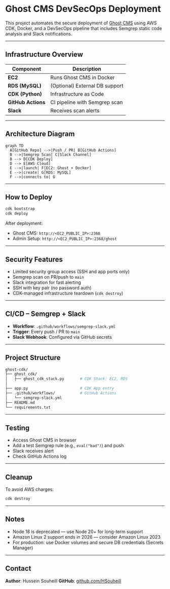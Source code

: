 #  Ghost CMS DevSecOps Deployment

This project automates the secure deployment of [Ghost CMS](https://ghost.org/) using AWS CDK, Docker, and a DevSecOps pipeline that includes Semgrep static code analysis and Slack notifications.

---

## Infrastructure Overview

| Component          | Description                    |
| ------------------ | ------------------------------ |
| **EC2**            | Runs Ghost CMS in Docker       |
| **RDS (MySQL)**    | (Optional) External DB support |
| **CDK (Python)**   | Infrastructure as Code         |
| **GitHub Actions** | CI pipeline with Semgrep scan  |
| **Slack**          | Receives scan alerts           |

---

##  Architecture Diagram

```mermaid
graph TD
  A[GitHub Repo] -->|Push / PR| B[GitHub Actions]
  B -->|Semgrep Scan| C[Slack Channel]
  B --> D[CDK Deploy]
  D --> E[AWS Cloud]
  E -->|launch| F[EC2: Ghost + Docker]
  E -->|create| G[RDS: MySQL]
  F -->|connects to| G
```

---

##  How to Deploy

```bash
cdk bootstrap
cdk deploy
```

After deployment:

* Ghost CMS: `http://<EC2_PUBLIC_IP>:2368`
* Admin Setup: `http://<EC2_PUBLIC_IP>:2368/ghost`

---

##  Security Features

*  Limited security group access (SSH and app ports only)
*  Semgrep scan on PR/push to `main`
*  Slack integration for fast alerting
*  SSH with key pair (no password auth)
*  CDK-managed infrastructure teardown (`cdk destroy`)

---

##  CI/CD – Semgrep + Slack

* **Workflow**: `.github/workflows/semgrep-slack.yml`
* **Trigger**: Every push / PR to `main`
* **Slack Webhook**: Configured via GitHub secrets

---

##  Project Structure

```bash
ghost-cdk/
├── ghost_cdk/
│   ├── ghost_cdk_stack.py       # CDK Stack: EC2, RDS
│
├── app.py                       # CDK App entry
├── .github/workflows/           # GitHub Actions
│   └── semgrep-slack.yml
├── README.md
└── requirements.txt
```

---

##  Testing

*  Access Ghost CMS in browser
*  Add a test Semgrep rule (e.g., `eval("bad")`) and push
*  Slack receives alert
*  Check GitHub Actions log

---

##  Cleanup

To avoid AWS charges:

```bash
cdk destroy
```

---

##  Notes

* Node 18 is deprecated — use Node 20+ for long-term support
* Amazon Linux 2 support ends in 2026 — consider Amazon Linux 2023
* For production: use Docker volumes and secure DB credentials (Secrets Manager)

---

##  Contact

**Author**: Hussein Souheill
**GitHub**: [github.com/HSouheill](https://github.com/HSouheill)

